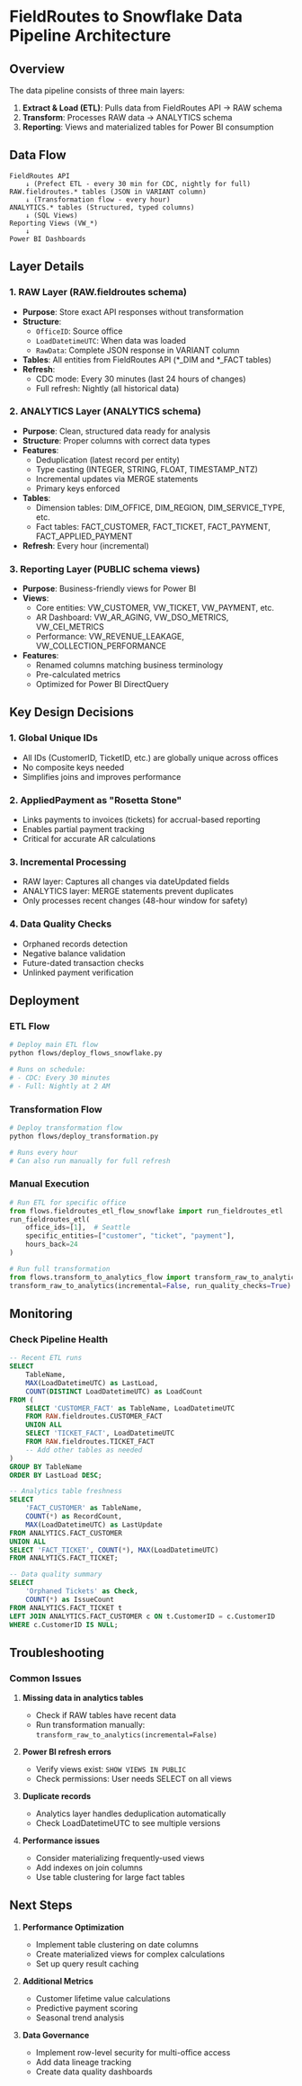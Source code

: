 # FieldRoutes to Snowflake Data Pipeline Architecture

## Overview

The data pipeline consists of three main layers:

1. **Extract & Load (ETL)**: Pulls data from FieldRoutes API → RAW schema
2. **Transform**: Processes RAW data → ANALYTICS schema  
3. **Reporting**: Views and materialized tables for Power BI consumption

## Data Flow

```
FieldRoutes API
    ↓ (Prefect ETL - every 30 min for CDC, nightly for full)
RAW.fieldroutes.* tables (JSON in VARIANT column)
    ↓ (Transformation flow - every hour)
ANALYTICS.* tables (Structured, typed columns)
    ↓ (SQL Views)
Reporting Views (VW_*)
    ↓
Power BI Dashboards
```

## Layer Details

### 1. RAW Layer (RAW.fieldroutes schema)
- **Purpose**: Store exact API responses without transformation
- **Structure**: 
  - `OfficeID`: Source office
  - `LoadDatetimeUTC`: When data was loaded
  - `RawData`: Complete JSON response in VARIANT column
- **Tables**: All entities from FieldRoutes API (*_DIM and *_FACT tables)
- **Refresh**: 
  - CDC mode: Every 30 minutes (last 24 hours of changes)
  - Full refresh: Nightly (all historical data)

### 2. ANALYTICS Layer (ANALYTICS schema)
- **Purpose**: Clean, structured data ready for analysis
- **Structure**: Proper columns with correct data types
- **Features**:
  - Deduplication (latest record per entity)
  - Type casting (INTEGER, STRING, FLOAT, TIMESTAMP_NTZ)
  - Incremental updates via MERGE statements
  - Primary keys enforced
- **Tables**:
  - Dimension tables: DIM_OFFICE, DIM_REGION, DIM_SERVICE_TYPE, etc.
  - Fact tables: FACT_CUSTOMER, FACT_TICKET, FACT_PAYMENT, FACT_APPLIED_PAYMENT
- **Refresh**: Every hour (incremental)

### 3. Reporting Layer (PUBLIC schema views)
- **Purpose**: Business-friendly views for Power BI
- **Views**:
  - Core entities: VW_CUSTOMER, VW_TICKET, VW_PAYMENT, etc.
  - AR Dashboard: VW_AR_AGING, VW_DSO_METRICS, VW_CEI_METRICS
  - Performance: VW_REVENUE_LEAKAGE, VW_COLLECTION_PERFORMANCE
- **Features**:
  - Renamed columns matching business terminology
  - Pre-calculated metrics
  - Optimized for Power BI DirectQuery

## Key Design Decisions

### 1. Global Unique IDs
- All IDs (CustomerID, TicketID, etc.) are globally unique across offices
- No composite keys needed
- Simplifies joins and improves performance

### 2. AppliedPayment as "Rosetta Stone"
- Links payments to invoices (tickets) for accrual-based reporting
- Enables partial payment tracking
- Critical for accurate AR calculations

### 3. Incremental Processing
- RAW layer: Captures all changes via dateUpdated fields
- ANALYTICS layer: MERGE statements prevent duplicates
- Only processes recent changes (48-hour window for safety)

### 4. Data Quality Checks
- Orphaned records detection
- Negative balance validation
- Future-dated transaction checks
- Unlinked payment verification

## Deployment

### ETL Flow
```bash
# Deploy main ETL flow
python flows/deploy_flows_snowflake.py

# Runs on schedule:
# - CDC: Every 30 minutes
# - Full: Nightly at 2 AM
```

### Transformation Flow
```bash
# Deploy transformation flow
python flows/deploy_transformation.py

# Runs every hour
# Can also run manually for full refresh
```

### Manual Execution
```python
# Run ETL for specific office
from flows.fieldroutes_etl_flow_snowflake import run_fieldroutes_etl
run_fieldroutes_etl(
    office_ids=[1],  # Seattle
    specific_entities=["customer", "ticket", "payment"],
    hours_back=24
)

# Run full transformation
from flows.transform_to_analytics_flow import transform_raw_to_analytics
transform_raw_to_analytics(incremental=False, run_quality_checks=True)
```

## Monitoring

### Check Pipeline Health
```sql
-- Recent ETL runs
SELECT 
    TableName,
    MAX(LoadDatetimeUTC) as LastLoad,
    COUNT(DISTINCT LoadDatetimeUTC) as LoadCount
FROM (
    SELECT 'CUSTOMER_FACT' as TableName, LoadDatetimeUTC 
    FROM RAW.fieldroutes.CUSTOMER_FACT
    UNION ALL
    SELECT 'TICKET_FACT', LoadDatetimeUTC 
    FROM RAW.fieldroutes.TICKET_FACT
    -- Add other tables as needed
)
GROUP BY TableName
ORDER BY LastLoad DESC;

-- Analytics table freshness
SELECT 
    'FACT_CUSTOMER' as TableName,
    COUNT(*) as RecordCount,
    MAX(LoadDatetimeUTC) as LastUpdate
FROM ANALYTICS.FACT_CUSTOMER
UNION ALL
SELECT 'FACT_TICKET', COUNT(*), MAX(LoadDatetimeUTC)
FROM ANALYTICS.FACT_TICKET;

-- Data quality summary
SELECT 
    'Orphaned Tickets' as Check,
    COUNT(*) as IssueCount
FROM ANALYTICS.FACT_TICKET t
LEFT JOIN ANALYTICS.FACT_CUSTOMER c ON t.CustomerID = c.CustomerID
WHERE c.CustomerID IS NULL;
```

## Troubleshooting

### Common Issues

1. **Missing data in analytics tables**
   - Check if RAW tables have recent data
   - Run transformation manually: `transform_raw_to_analytics(incremental=False)`

2. **Power BI refresh errors**
   - Verify views exist: `SHOW VIEWS IN PUBLIC`
   - Check permissions: User needs SELECT on all views

3. **Duplicate records**
   - Analytics layer handles deduplication automatically
   - Check LoadDatetimeUTC to see multiple versions

4. **Performance issues**
   - Consider materializing frequently-used views
   - Add indexes on join columns
   - Use table clustering for large fact tables

## Next Steps

1. **Performance Optimization**
   - Implement table clustering on date columns
   - Create materialized views for complex calculations
   - Set up query result caching

2. **Additional Metrics**
   - Customer lifetime value calculations
   - Predictive payment scoring
   - Seasonal trend analysis

3. **Data Governance**
   - Implement row-level security for multi-office access
   - Add data lineage tracking
   - Create data quality dashboards